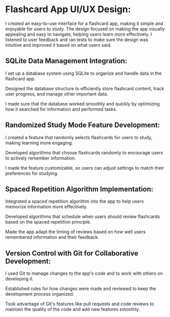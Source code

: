 <h1>Flashcard App UI/UX Design:</h1>

I created an easy-to-use interface for a flashcard app, making it simple and enjoyable for users to study.
The design focused on making the app visually appealing and easy to navigate, helping users learn more effectively.
I listened to user feedback and ran tests to make sure the design was intuitive and improved it based on what users said.

<H2>SQLite Data Management Integration:</H2>

<p2>I set up a database system using SQLite to organize and handle data in the flashcard app.</p2>

<p2>Designed the database structure to efficiently store flashcard content, track user progress, and manage other important data.</p2>

<p2>I made sure that the database worked smoothly and quickly by optimizing how it searched for information and performed tasks.</p2>

<H2>Randomized Study Mode Feature Development:</H2>

<p2>I created a feature that randomly selects flashcards for users to study, making learning more engaging.</p2>

<p2>Developed algorithms that choose flashcards randomly to encourage users to actively remember information.</p2>

<p2>I made the feature customizable, so users can adjust settings to match their preferences for studying.</p2>

<H2>Spaced Repetition Algorithm Implementation:</H2>

<p2>Integrated a spaced repetition algorithm into the app to help users memorize information more effectively.</p2>

<p2>Developed algorithms that schedule when users should review flashcards based on the spaced repetition principle.</p2>

<p2>Made the app adapt the timing of reviews based on how well users remembered information and their feedback.</p2>

<H2>Version Control with Git for Collaborative Development:</H2>

<p2>I used Git to manage changes to the app's code and to work with others on developing it.</p2>

<p2>Established rules for how changes were made and reviewed to keep the development process organized.</p2>

<p2>Took advantage of Git's features like pull requests and code reviews to maintain the quality of the code and add new features smoothly.</p2>
